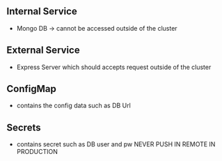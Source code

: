 ## Internal Service

- Mongo DB -> cannot be accessed outside of the cluster

## External Service

- Express Server which should accepts request outside of the cluster

## ConfigMap

- contains the config data such as DB Url

## Secrets

- contains secret such as DB user and pw
  NEVER PUSH IN REMOTE IN PRODUCTION
